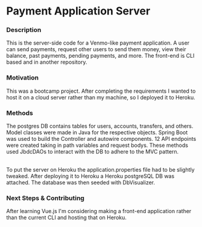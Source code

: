 # Payment Application Server


### Description
This is the server-side code for a Venmo-like payment application. A user can send payments, request other users to send them money, view their balance, past payments, pending payments, and more. The front-end is CLI based and in another repository.

### Motivation
This was a bootcamp project. After completing the requirements I wanted to host it on a cloud server rather than my machine, so I deployed it to Heroku.

### Methods
The postgres DB contains tables for users, accounts, transfers, and others. Model classes were made in Java for the respective objects. Spring Boot was used to build the Controller and autowire components. 12 API endpoints were created taking in path variables and request bodys. These methods used JbdcDAOs to interact with the DB to adhere to the MVC pattern.
<br />
<br />

To put the server on Heroku the application.properties file had to be slightly tweaked. After deploying it to Heroku a Heroku postgreSQL DB was attached. The database was then seeded with DbVisualizer.

### Next Steps & Contributing

After learning Vue.js I'm considering making a front-end application rather than the current CLI and hosting that on Heroku.
